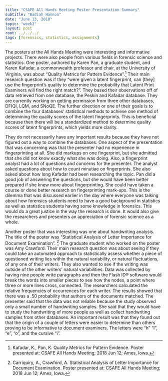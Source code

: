 ```yaml
---
title: "CSAFE All Hands Meeting Poster Presentation Summary"
subtitle: "Badiah Hannon"
date: "June 13, 2018"
topic: "week2"
layout: post
root: ../../../
tags: [forensics, statistics, assignments]
---
```



  The posters at the All Hands Meeting were interesting and informative projects. There were also people from various fields in forensic science and statistics.  One poster, authored by   Karen Pan, a graduate student, and Karen Kafadar, a commonwealth professor and chair, at the University of Virginia, was about “Quality Metrics for Pattern Evidence”.[^1] Their main research question was if they “were given a latent fingerprint, can [they] use the fingerprint’s quality to determine the probability that Latent Print Examiners will find the right match?”. They based their observations off of data retrieved from one database, the Peskin and Kafadar database. They are currently working on getting permission from three other databases, DFIQI, LQM, and SNoQE. The further direction or one of their goals is to combine the four databases’ statistical methods to achieve one method of determining the quality scores of the latent fingerprints. This is beneficial because then there will be a standardized method to determine quality scores of latent fingerprints, which yields more clarity. 
  
  They do not necessarily have any important results because they have not figured out a way to combine the databases. One aspect of the presentation that was concerning was that the presenter had no experience in fingerprinting at all. She did markups on one fingerprint, but she admitted that she did not know exactly what she was doing. Also, a fingerprint analyst had a lot of questions and concerns for the presenter. The analyst asked questions about how to count minutiae on fingerprints. She also asked about how long Kafadar had been researching the topic. Pan did a good job of answering the questions, but she would have been better prepared if she knew more about fingerprinting. She could have taken a course or done better research on fingerprinting mark-ups. This is the dilemma that was discussed earlier in the day where everyone was talking about how forensics students need to have a good background in statistics as well as statistics students having some knowledge in forensics. This would do a great justice in the way the research is done. It would also give the researchers and presenters an appreciation of forensic science as a whole. 


  Another poster that was interesting was one about handwriting analysis. The title of the poster was “Statistical Analysis of Letter Importance for Document Examination”. [^2] The graduate student who worked on the poster was Amy Crawford. Their main research question was about seeing if they could take an automated approach to statistically assess whether a piece of questioned writing lies within the natural variability, or natural fluctuations, of any one of their writers. They also wanted to see if the writing was outside of the other writers’ natural variabilities. Data was collected by having nine people write paragraphs and then the Flash ID® software would break the words into smaller pieces to see how the nodes, a point where three or more lines cross, connected. The researchers calculated the relative frequencies of occurrences for each writer. The results showed that there was a .50 probability that authors of the documents matched. The presenter said that the data was not reliable because the study observed only a small number of handwriting samples. She said that they would have to study the handwriting of more people as well as collect handwriting samples from other databases. An important result was that they found out that the origin of a couple of letters were easier to determine than others proving to be informative to document examiners. The letters were “h” “I”, “e”, “o”, and the cursive “i”.
  
[^1]: Kafadar, K., Pan, K. Quality Metrics for Pattern Evidence. Poster presented at: CSAFE All Hands Meeting; 2018 Jun 12; Ames, Iowa. 

[^2]: Carriquiry, A., Crawford, A. Statistical Analysis of Letter Importance for Document Examination. Poster presented at: CSAFE All Hands Meeting; 2018 Jun 12; Ames, Iowa. 

